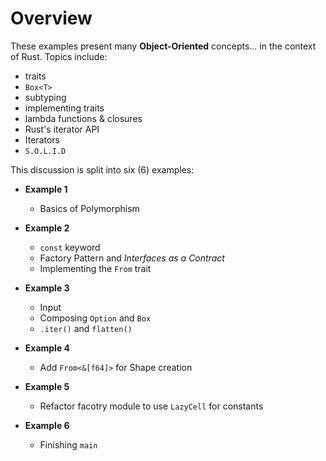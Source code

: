 # Overview

These examples present many **Object-Oriented** concepts... in the context of
Rust. Topics include:

  - traits
  - `Box<T>`
  - subtyping
  - implementing traits
  - lambda functions & closures
  - Rust's iterator API
  - Iterators
  - `S.O.L.I.D`

This discussion is split into six (6) examples:

  - **Example 1**
    - Basics of Polymorphism

  - **Example 2**
    - `const` keyword
    - Factory Pattern and *Interfaces as a Contract*
    - Implementing the `From` trait

  - **Example 3**
    - Input
    - Composing `Option` and `Box`
    - `.iter()` and `flatten()`

  - **Example 4** 
    - Add `From<&[f64]>` for Shape creation

  - **Example 5** 
    - Refactor facotry module to use `LazyCell` for constants

  - **Example 6**
    - Finishing `main`



